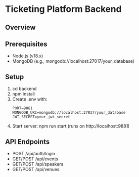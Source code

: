 # Ticketing Platform Backend

## Overview

## Prerequisites
- Node.js (v18.x)
- MongoDB (e.g., mongodb://localhost:27017/your_database)

## Setup
1. cd backend
2. npm install
3. Create .env with:
   ```
   PORT=9881
   MONGODB_URI=mongodb://localhost:27017/your_database
   JWT_SECRET=your_jwt_secret
   ```
4. Start server: npm run start (runs on http://localhost:9881)

## API Endpoints
- POST /api/auth/login
- GET/POST /api/events
- GET/POST /api/speakers
- GET/POST /api/venues
